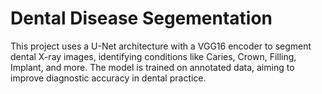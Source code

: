 # Dental Disease Segementation

This project uses a U-Net architecture with a VGG16 encoder to segment dental X-ray images, identifying conditions like Caries, Crown, Filling, Implant, and more. The model is trained on annotated data, aiming to improve diagnostic accuracy in dental practice.
